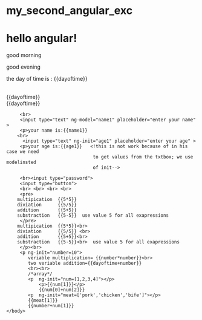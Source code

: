 # my_second_angular_exc
<html ng-app>
    <head>
        <title>angular</title>
        <script src="angular.js"></script>
    </head>
    <body ng-init="dayoftime=14">
        <h1>hello angular!</h1>
        <p ng-if="dayoftime < 12">good morning</p>
         <p ng-if="dayoftime > 12">good evening</p>
         <p>the day of time is : {{dayoftime}}</p>
         <span ng-bind="dayoftime"> </span> <! can be use to represent the content of veriable-->
         <br>
         <span > {{dayoftime}}</span><!same as line no10mecanism and we can write down that without curly bracket-->
         <br>
         {{dayoftime}}

         <br>
         <input type="text" ng-model="name1" placeholder="enter your name" >
         <p>your name is:{{name1}}
        <br>
          <input type="text" ng-init="age1" placeholder="enter your age" >
         <p>your age is:{{age1}}   <!this is not work because of in his case we need
                                    to get values from the txtbox; we use modelinsted 
                                    of init-->
             
         <br><input type="password">
         <input type="button">
         <br> <br> <br> <br>
         <pre>
        multipication  {{5*5}}
        diviation      {{5/5}} 
        addition       {{5+5}}
        substraction   {{5-5}}  use value 5 for all exapressions
         </pre>
        multipication  {{5*5}}<br>
        diviation      {{5/5}} <br>
        addition       {{5+5}}<br>
        substraction   {{5-5}}<br>  use value 5 for all exapressions
         </p><br>
         <p ng-init="number=10">
            veriable multiplication= {{number*number}}<br>
            two veriable addition={{dayoftime+number}}
            <br><br>
            /*array*/
            <p  ng-init="num=[1,2,3,4]"></p>
                <p>{{num[1]}}</p>
                {{num[0]+num[2]}}
            <p  ng-init="meat=['pork','chicken','bife']"></p>
            {{meat[1]}}
            {{number+num[1]}}
    </body>
</html>
